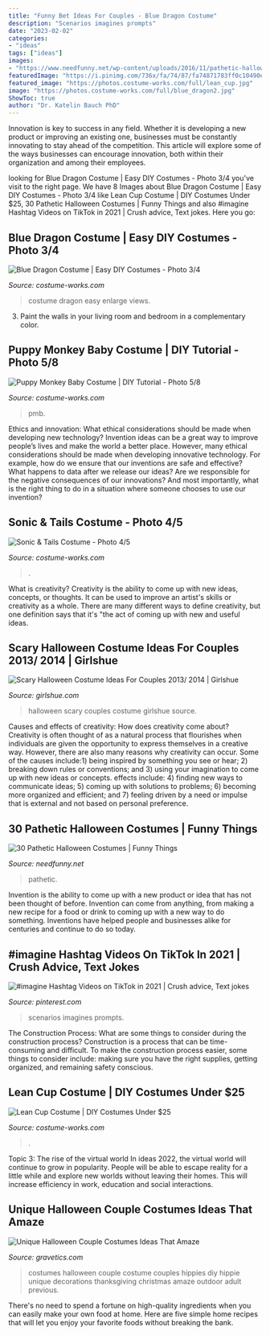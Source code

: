 ```yaml
---
title: "Funny Bet Ideas For Couples - Blue Dragon Costume"
description: "Scenarios imagines prompts"
date: "2023-02-02"
categories:
- "ideas"
tags: ["ideas"]
images:
- "https://www.needfunny.net/wp-content/uploads/2016/11/pathetic-halloween-costumes-1-1.jpg"
featuredImage: "https://i.pinimg.com/736x/fa/74/87/fa74871783ff0c10490e9a3cf9776bfb.jpg"
featured_image: "https://photos.costume-works.com/full/lean_cup.jpg"
image: "https://photos.costume-works.com/full/blue_dragon2.jpg"
ShowToc: true
author: "Dr. Katelin Bauch PhD"
---
```



Innovation is key to success in any field. Whether it is developing a new product or improving an existing one, businesses must be constantly innovating to stay ahead of the competition. This article will explore some of the ways businesses can encourage innovation, both within their organization and among their employees.

	

		
looking for Blue Dragon Costume | Easy DIY Costumes - Photo 3/4 you've visit to the right page. We have 8 Images about Blue Dragon Costume | Easy DIY Costumes - Photo 3/4 like Lean Cup Costume | DIY Costumes Under $25, 30 Pathetic Halloween Costumes | Funny Things and also #imagine Hashtag Videos on TikTok in 2021 | Crush advice, Text jokes. Here you go:
		
    
## Blue Dragon Costume | Easy DIY Costumes - Photo 3/4

<img loading=lazy src="https://photos.costume-works.com/full/blue_dragon2.jpg" onerror="this.onerror=null;this.src='https://tse2.mm.bing.net/th?id=OIP.n1k4fgeEuJOPjG_gw3_7uwHaJ3&amp;pid=15.1';" alt="Blue Dragon Costume | Easy DIY Costumes - Photo 3/4">

_Source: costume-works.com_

>costume dragon easy enlarge views. 

	

3. Paint the walls in your living room and bedroom in a complementary color. 

    
## Puppy Monkey Baby Costume | DIY Tutorial - Photo 5/8

<img loading=lazy src="https://photos.costume-works.com/full/puppy_monkey_baby3.jpg" onerror="this.onerror=null;this.src='https://tse1.mm.bing.net/th?id=OIP.EvP_wOOWqcrQ3uxfxjlicAHaNi&amp;pid=15.1';" alt="Puppy Monkey Baby Costume | DIY Tutorial - Photo 5/8">

_Source: costume-works.com_

>pmb. 

	

Ethics and innovation: What ethical considerations should be made when developing new technology?
Invention ideas can be a great way to improve people’s lives and make the world a better place. However, many ethical considerations should be made when developing innovative technology. For example, how do we ensure that our inventions are safe and effective? What happens to data after we release our ideas? Are we responsible for the negative consequences of our innovations? And most importantly, what is the right thing to do in a situation where someone chooses to use our invention?

    
## Sonic &amp; Tails Costume - Photo 4/5

<img loading=lazy src="https://photos.costume-works.com/full/03091201_20201026_202829_jpg-30912-4.jpg" onerror="this.onerror=null;this.src='https://tse3.mm.bing.net/th?id=OIP.3CycoSGNP6Nex5rEDrBcwgHaJ3&amp;pid=15.1';" alt="Sonic &amp; Tails Costume - Photo 4/5">

_Source: costume-works.com_

>. 

	

What is creativity?
Creativity is the ability to come up with new ideas, concepts, or thoughts. It can be used to improve an artist's skills or creativity as a whole. There are many different ways to define creativity, but one definition says that it's "the act of coming up with new and useful ideas.

    
## Scary Halloween Costume Ideas For Couples 2013/ 2014 | Girlshue

<img loading=lazy src="https://www.girlshue.com/wp-content/uploads/2016/07/unnamed-file-2469.jpg" onerror="this.onerror=null;this.src='https://tse3.mm.bing.net/th?id=OIP.TNVHGp0HVQ-ok4n5YbcskwHaLc&amp;pid=15.1';" alt="Scary Halloween Costume Ideas For Couples 2013/ 2014 | Girlshue">

_Source: girlshue.com_

>halloween scary couples costume girlshue source. 

	

Causes and effects of creativity: How does creativity come about?
Creativity is often thought of as a natural process that flourishes when individuals are given the opportunity to express themselves in a creative way. However, there are also many reasons why creativity can occur. Some of the causes include:1) being inspired by something you see or hear; 2) breaking down rules or conventions; and 3) using your imagination to come up with new ideas or concepts. effects include: 4) finding new ways to communicate ideas; 5) coming up with solutions to problems; 6) becoming more organized and efficient; and 7) feeling driven by a need or impulse that is external and not based on personal preference.

    
## 30 Pathetic Halloween Costumes | Funny Things

<img loading=lazy src="https://www.needfunny.net/wp-content/uploads/2016/11/pathetic-halloween-costumes-1-1.jpg" onerror="this.onerror=null;this.src='https://tse4.mm.bing.net/th?id=OIP.Z1LASGuv6u-a15GxY0GGRgHaJ3&amp;pid=15.1';" alt="30 Pathetic Halloween Costumes | Funny Things">

_Source: needfunny.net_

>pathetic. 

	

Invention is the ability to come up with a new product or idea that has not been thought of before. Invention can come from anything, from making a new recipe for a food or drink to coming up with a new way to do something. Inventions have helped people and businesses alike for centuries and continue to do so today.

    
## #imagine Hashtag Videos On TikTok In 2021 | Crush Advice, Text Jokes

<img loading=lazy src="https://i.pinimg.com/736x/fa/74/87/fa74871783ff0c10490e9a3cf9776bfb.jpg" onerror="this.onerror=null;this.src='https://tse3.mm.bing.net/th?id=OIP.pW_tZQT964eoNWAuUTF3OgHaNK&amp;pid=15.1';" alt="#imagine Hashtag Videos on TikTok in 2021 | Crush advice, Text jokes">

_Source: pinterest.com_

>scenarios imagines prompts. 

	

The Construction Process: What are some things to consider during the construction process?
Construction is a process that can be time-consuming and difficult. To make the construction process easier, some things to consider include: making sure you have the right supplies, getting organized, and remaining safety conscious.

    
## Lean Cup Costume | DIY Costumes Under $25

<img loading=lazy src="https://photos.costume-works.com/full/lean_cup.jpg" onerror="this.onerror=null;this.src='https://tse1.mm.bing.net/th?id=OIP.e7z8RBYflAwZengNrvMp7QHaJ3&amp;pid=15.1';" alt="Lean Cup Costume | DIY Costumes Under $25">

_Source: costume-works.com_

>. 

	

Topic 3: The rise of the virtual world
In ideas 2022, the virtual world will continue to grow in popularity. People will be able to escape reality for a little while and explore new worlds without leaving their homes. This will increase efficiency in work, education and social interactions.

    
## Unique Halloween Couple Costumes Ideas That Amaze

<img loading=lazy src="https://www.gravetics.com/wp-content/uploads/2017/07/Hippies-couples-costume.jpg" onerror="this.onerror=null;this.src='https://tse2.mm.bing.net/th?id=OIP._jzDd8GnCZHjtLsvGCmdFQAAAA&amp;pid=15.1';" alt="Unique Halloween Couple Costumes Ideas That Amaze">

_Source: gravetics.com_

>costumes halloween couple costume couples hippies diy hippie unique decorations thanksgiving christmas amaze outdoor adult previous. 

	

There's no need to spend a fortune on high-quality ingredients when you can easily make your own food at home. Here are five simple home recipes that will let you enjoy your favorite foods without breaking the bank.

